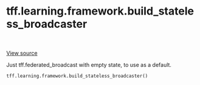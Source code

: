 <div itemscope itemtype="http://developers.google.com/ReferenceObject">
<meta itemprop="name" content="tff.learning.framework.build_stateless_broadcaster" />
<meta itemprop="path" content="Stable" />
</div>

# tff.learning.framework.build_stateless_broadcaster

<table class="tfo-notebook-buttons tfo-api" align="left">
</table>

<a target="_blank" href="http://github.com/tensorflow/federated/tree/master/tensorflow_federated/python/learning/framework/optimizer_utils.py">View
source</a>

Just tff.federated_broadcast with empty state, to use as a default.

```python
tff.learning.framework.build_stateless_broadcaster()
```

<!-- Placeholder for "Used in" -->
